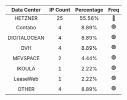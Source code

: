 | Data Center | IP Count | Percentage | Freq |
|:------------:|:--------:|:-----------:|:-----:|
| HETZNER | 25 | 55.56% | 🔴 |
| Contabo | 4 | 8.89% | 🟢 |
| DIGITALOCEAN | 4 | 8.89% | 🟢 |
| OVH | 4 | 8.89% | 🟢 |
| MEVSPACE | 2 | 4.44% | 🟢 |
| IKOULA | 1 | 2.22% | 🟢 |
| LeaseWeb | 1 | 2.22% | 🟢 |
| OTHER | 4 | 8.89% | 🟢 |